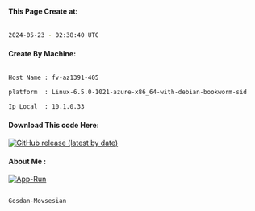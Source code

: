
   
#### This Page Create at:

```bash

2024-05-23 - 02:38:40 UTC

```

#### Create By Machine:

```bash

Host Name : fv-az1391-405

platform  : Linux-6.5.0-1021-azure-x86_64-with-debian-bookworm-sid

Ip Local  : 10.1.0.33

```
#### Download This code Here:

[![GitHub release (latest by date)](https://img.shields.io/github/v/release/Gosdan-Movsesian/Gosdan?style=for-the-badge&label=Download)](https://github.com/Gosdan-Movsesian/Gosdan/releases) 

</p> 

#### About Me :

[![App-Run](https://github.com/Gosdan-Movsesian/Gosdan/actions/workflows/App-Run.yml/badge.svg)](https://github.com/Gosdan-Movsesian/Gosdan/actions/workflows/App-Run.yml)

```bash

Gosdan-Movsesian

```

